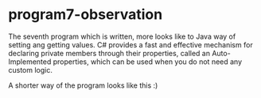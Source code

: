 # program7-observation
The seventh program which is written, more looks like to Java way of setting ang getting values.
C# provides a fast and effective mechanism for declaring private members through their properties, called  an Auto-Implemented properties, which can be used when you do not need any custom logic.

A shorter way of the program looks like this :)
